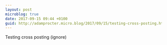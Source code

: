 ```yaml
---
layout: post
microblog: true
date: 2017-09-15 09:44 +0100
guid: http://adamprocter.micro.blog/2017/09/15/testing-cross-posting.html
---
```

Testing cross posting (ignore)
